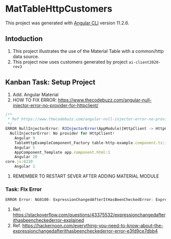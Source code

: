 # MatTableHttpCustomers

This project was generated with [Angular CLI](https://github.com/angular/angular-cli) version 11.2.6.

## Intoduction

1. This project illustrates the use of the Material Table with a common/http data source.
2. This project now uses customers generated by project `ai-client2020-rev3`

## Kanban Task: Setup Project

1. Add. Angular Material
2. HOW TO FIX ERROR: <https://www.thecodebuzz.com/angular-null-injector-error-no-provider-for-httpclient/>

```TypeScript
/**
 * Ref https://www.thecodebuzz.com/angular-null-injector-error-no-provider-for-httpclient/
 */
ERROR NullInjectorError: R3InjectorError(AppModule)[HttpClient -> HttpClient -> HttpClient]: 
  NullInjectorError: No provider for HttpClient!
    Angular 9
    TableHttpExampleComponent_Factory table-http-example.component.ts:16
    Angular 5
    AppComponent_Template app.component.html:1
    Angular 20
core.js:6210
    Angular 1
```

1. REMEMBER TO RESTART SEVER AFTER ADDING MATERIAL MODULE

### Task: FIx Error

```Typescript
ERROR Error: NG0100: ExpressionChangedAfterItHasBeenCheckedError: Expression has changed after it was checked. Previous value: 'undefined'. Current value: '[object Object]'.. Find more at https://angular.io/errors/NG0100
```

1. Ref. <https://stackoverflow.com/questions/43375532/expressionchangedafterithasbeencheckederror-explained>
2. Ref. <https://hackernoon.com/everything-you-need-to-know-about-the-expressionchangedafterithasbeencheckederror-error-e3fd9ce7dbb4>
